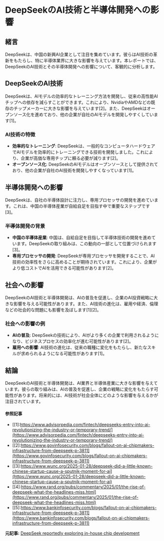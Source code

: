 # DeepSeekのAI技術と半導体開発への影響

## 緒言

DeepSeekは、中国の新興AI企業として注目を集めています。彼らはAI技術の革新をもたらし、特に半導体業界に大きな影響を与えています。本レポートでは、DeepSeekのAI技術とその半導体開発への影響について、客観的に分析します。

## DeepSeekのAI技術

DeepSeekは、AIモデルの効率的なトレーニング方法を開発し、従来の高性能AIチップへの依存を減らすことができます。これにより、NvidiaやAMDなどの既存のチップメーカーに大きな影響を与えています[2]。また、DeepSeekはオープンソース化を進めており、他の企業が自社のAIモデルを開発しやすくしています[1]。

### AI技術の特徴

- **効率的なトレーニング**: DeepSeekは、一般的なコンピュータハードウェアでAIモデルを効率的にトレーニングできる技術を開発しました。これにより、企業が高価な専用チップに頼る必要が減ります[2]。
- **オープンソース化**: DeepSeekのAIモデルはオープンソースとして提供されており、他の企業が自社のAI技術を開発しやすくなっています[1]。

## 半導体開発への影響

DeepSeekは、自社の半導体設計に注力し、専用プロセッサの開発を進めています。これは、中国の半導体産業が自給自足を目指す中で重要なステップです[3]。

### 半導体開発の背景

- **中国の半導体産業**: 中国は、自給自足を目指して半導体技術の開発を進めています。DeepSeekの取り組みは、この動向の一部として位置づけられます[3]。
- **専用プロセッサの開発**: DeepSeekが専用プロセッサを開発することで、AI技術の効率性をさらに高めることが期待されています。これにより、企業がより低コストでAIを活用できる可能性があります[2]。

## 社会への影響

DeepSeekのAI技術と半導体開発は、AIの普及を促進し、企業のAI投資戦略に大きな影響を与える可能性があります。また、AI技術の進化は、雇用や経済、倫理などの社会的な問題にも影響を及ぼします[1][2]。

### 社会への影響の例

- **AIの普及**: DeepSeekの技術により、AIがより多くの企業で利用されるようになり、ビジネスプロセスの効率化が進む可能性があります[2]。
- **雇用への影響**: AI技術の進化は、従来の職種に変化をもたらし、新たなスキルが求められるようになる可能性があります[1]。

## 結論

DeepSeekのAI技術と半導体開発は、AI業界と半導体産業に大きな影響を与えています。彼らの取り組みは、AIの普及を促進し、企業の戦略に変化をもたらす可能性があります。将来的には、AI技術が社会全体にどのような影響を与えるかが注目されています。

#### 参照記事
- [[1]:https://www.advisorpedia.com/fintech/deepseeks-entry-into-ai-revolutionizing-the-industry-or-temporary-trend/](https://www.advisorpedia.com/fintech/deepseeks-entry-into-ai-revolutionizing-the-industry-or-temporary-trend/)
- [[2]:https://www.govinfosecurity.com/blogs/fallout-on-ai-chipmakers-infrastructure-from-deepseek-p-3811](https://www.govinfosecurity.com/blogs/fallout-on-ai-chipmakers-infrastructure-from-deepseek-p-3811)
- [[3]:https://www.wunc.org/2025-01-28/deepseek-did-a-little-known-chinese-startup-cause-a-sputnik-moment-for-ai](https://www.wunc.org/2025-01-28/deepseek-did-a-little-known-chinese-startup-cause-a-sputnik-moment-for-ai)
- [[4]:https://www.rand.org/pubs/commentary/2025/01/the-rise-of-deepseek-what-the-headlines-miss.html](https://www.rand.org/pubs/commentary/2025/01/the-rise-of-deepseek-what-the-headlines-miss.html)
- [[5]:https://www.bankinfosecurity.com/blogs/fallout-on-ai-chipmakers-infrastructure-from-deepseek-p-3811](https://www.bankinfosecurity.com/blogs/fallout-on-ai-chipmakers-infrastructure-from-deepseek-p-3811)


**元記事:** [DeepSeek reportedly exploring in-house chip development](https://www.digitimes.com/news/a20250213PD232/chips-talent-development-design-hpc.html)